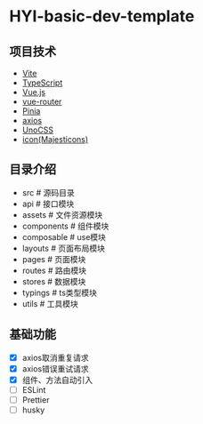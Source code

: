 # HYI-basic-dev-template

## 项目技术

- [Vite](https://vitejs.dev/)
- [TypeScript](https://www.typescriptlang.org/)
- [Vue.js](https://vuejs.org/)
- [vue-router](https://router.vuejs.org/)
- [Pinia](https://pinia.vuejs.org/)
- [axios](https://github.com/axios/axios)
- [UnoCSS](https://github.com/unocss/unocss)
- [icon(Majesticons)](https://icones.js.org/collection/majesticons)

## 目录介绍

- src # 源码目录
- api # 接口模块
- assets # 文件资源模块
- components # 组件模块
- composable # use模块
- layouts # 页面布局模块
- pages # 页面模块
- routes # 路由模块
- stores # 数据模块
- typings # ts类型模块
- utils # 工具模块

## 基础功能

- [x] axios取消重复请求
- [x] axios错误重试请求
- [x] 组件、方法自动引入
- [ ] ESLint
- [ ] Prettier
- [ ] husky
